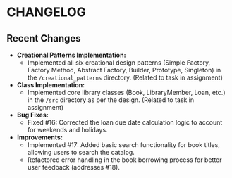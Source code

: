 # CHANGELOG

## Recent Changes

* **Creational Patterns Implementation:**
    * Implemented all six creational design patterns (Simple Factory, Factory Method, Abstract Factory, Builder, Prototype, Singleton) in the `/creational_patterns` directory. (Related to task in assignment)
* **Class Implementation:**
    * Implemented core library classes (Book, LibraryMember, Loan, etc.) in the `/src` directory as per the design. (Related to task in assignment)
* **Bug Fixes:**
    * Fixed #16: Corrected the loan due date calculation logic to account for weekends and holidays.
* **Improvements:**
    * Implemented #17: Added basic search functionality for book titles, allowing users to search the catalog.
    * Refactored error handling in the book borrowing process for better user feedback (addresses #18).
